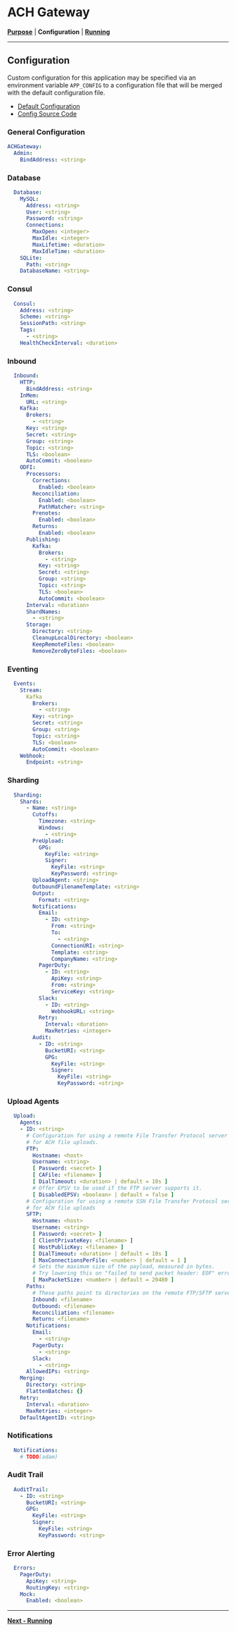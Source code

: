 <!-- generated-from:c55598a61b9a43ce98e8500432e597669da2f8955b40d9e772eac6011e2bb1c5 DO NOT REMOVE, DO UPDATE -->
# ACH Gateway
**[Purpose](README.md)** | **Configuration** | **[Running](RUNNING.md)**

---

## Configuration
Custom configuration for this application may be specified via an environment variable `APP_CONFIG` to a configuration file that will be merged with the default configuration file.

- [Default Configuration](../configs/config.default.yml)
- [Config Source Code](../pkg/service/model_config.go)

### General Configuration

```yaml
ACHGateway:
  Admin:
    BindAddress: <string>
```

### Database
```yaml
  Database:
    MySQL:
      Address: <string>
      User: <string>
      Password: <string>
      Connections:
        MaxOpen: <integer>
        MaxIdle: <integer>
        MaxLifetime: <duration>
        MaxIdleTime: <duration>
    SQLite:
      Path: <string>
    DatabaseName: <string>
```

### Consul

```yaml
  Consul:
    Address: <string>
    Scheme: <string>
    SessionPath: <string>
    Tags:
      - <string>
    HealthCheckInterval: <duration>
```

### Inbound
```yaml
  Inbound:
    HTTP:
      BindAddress: <string>
    InMem:
      URL: <string>
    Kafka:
      Brokers:
        - <string>
      Key: <string>
      Secret: <string>
      Group: <string>
      Topic: <string>
      TLS: <boolean>
      AutoCommit: <boolean>
    ODFI:
      Processors:
        Corrections:
          Enabled: <boolean>
        Reconciliation:
          Enabled: <boolean>
          PathMatcher: <string>
        Prenotes:
          Enabled: <boolean>
        Returns:
          Enabled: <boolean>
      Publishing:
        Kafka:
          Brokers:
            - <string>
          Key: <string>
          Secret: <string>
          Group: <string>
          Topic: <string>
          TLS: <boolean>
          AutoCommit: <boolean>
      Interval: <duration>
      ShardNames:
        - <string>
      Storage:
        Directory: <string>
        CleanupLocalDirectory: <boolean>
        KeepRemoteFiles: <boolean>
        RemoveZeroByteFiles: <boolean>
```

### Eventing
```yaml
  Events:
    Stream:
      Kafka
        Brokers:
          - <string>
        Key: <string>
        Secret: <string>
        Group: <string>
        Topic: <string>
        TLS: <boolean>
        AutoCommit: <boolean>
    Webhook:
      Endpoint: <string>
```

### Sharding
```yaml
  Sharding:
    Shards:
      - Name: <string>
        Cutoffs:
          Timezone: <string>
          Windows:
            - <string>
        PreUpload:
          GPG:
            KeyFile: <string>
            Signer:
              KeyFile: <string>
              KeyPassword: <string>
        UploadAgent: <string>
        OutboundFilenameTemplate: <string>
        Output:
          Format: <string>
        Notifications:
          Email:
            - ID: <string>
              From: <string>
              To:
                - <string>
              ConnectionURI: <string>
              Template: <string>
              CompanyName: <string>
          PagerDuty:
            - ID: <string>
              ApiKey: <string>
              From: <string>
              ServiceKey: <string>
          Slack:
            - ID: <string>
              WebhookURL: <string>
          Retry:
            Interval: <duration>
            MaxRetries: <integer>
        Audit:
          - ID: <string>
            BucketURI: <string>
            GPG:
              KeyFile: <string>
              Signer:
                KeyFile: <string>
                KeyPassword: <string>
```

### Upload Agents
```yaml
  Upload:
    Agents:
    - ID: <string>
      # Configuration for using a remote File Transfer Protocol server
      # for ACH file uploads.
      FTP:
        Hostname: <host>
        Username: <string>
        [ Password: <secret> ]
        [ CAFile: <filename> ]
        [ DialTimeout: <duration> | default = 10s ]
        # Offer EPSV to be used if the FTP server supports it.
        [ DisabledEPSV: <boolean> | default = false ]
      # Configuration for using a remote SSH File Transfer Protocol server
      # for ACH file uploads
      SFTP:
        Hostname: <host>
        Username: <string>
        [ Password: <secret> ]
        [ ClientPrivateKey: <filename> ]
        [ HostPublicKey: <filename> ]
        [ DialTimeout: <duration> | default = 10s ]
        [ MaxConnectionsPerFile: <number> | default = 1 ]
        # Sets the maximum size of the payload, measured in bytes.
        # Try lowering this on "failed to send packet header: EOF" errors.
        [ MaxPacketSize: <number> | default = 20480 ]
      Paths:
        # These paths point to directories on the remote FTP/SFTP server.
        Inbound: <filename>
        Outbound: <filename>
        Reconciliation: <filename>
        Return: <filename>
      Notifications:
        Email:
          - <string>
        PagerDuty:
          - <string>
        Slack:
          - <string>
      AllowedIPs: <string>
    Merging:
      Directory: <string>
      FlattenBatches: {}
    Retry:
      Interval: <duration>
      MaxRetries: <integer>
    DefaultAgentID: <string>
```

### Notifications
```yaml
  Notifications:
    # TODO(adam)
```

### Audit Trail
```yaml
  AuditTrail:
    - ID: <string>
      BucketURI: <string>
      GPG:
        KeyFile: <string>
        Signer:
          KeyFile: <string>
          KeyPassword: <string>
```

### Error Alerting
```yaml
  Errors:
    PagerDuty:
      ApiKey: <string>
      RoutingKey: <string>
    Mock:
      Enabled: <boolean>
```

---
**[Next - Running](RUNNING.md)**
